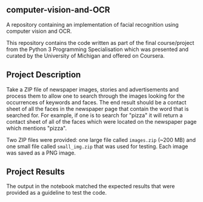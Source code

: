 ## computer-vision-and-OCR
A repository containing an implementation of facial recognition using computer vision and OCR.

This repository contains the code written as part of the final course/project from the Python 3 Programming Specialisation which was presented and curated by the University of Michigan and offered on Coursera. 

## Project Description
Take a ZIP file of newspaper images, stories and advertisements and process them to allow one to search through the images looking for the occurrences of keywords and faces. The end result should be a contact sheet of all the faces in the newspaper page that contain the word that is searched for. For example, if one is to search for "pizza" it will return a contact sheet of all of the faces which were located on the newspaper page which mentions "pizza".

Two ZIP files were provided: one large file called ```images.zip``` (~200 MB) and one small file called ```small_img.zip``` that was used for testing. Each image was saved as a PNG image.

## Project Results
The output in the notebook matched the expected results that were provided as a guideline to test the code.


